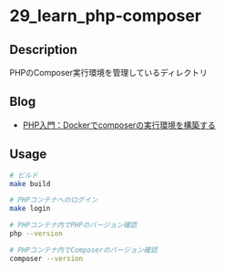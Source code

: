 # 29_learn_php-composer

## Description

PHPのComposer実行環境を管理しているディレクトリ

## Blog

- [PHP入門：Dockerでcomposerの実行環境を構築する](https://yossi-note.com/build-a-composer-runtime-environment-with-docker/)

## Usage

```sh
# ビルド
make build

# PHPコンテナへのログイン
make login

# PHPコンテナ内でPHPのバージョン確認
php --version

# PHPコンテナ内でComposerのバージョン確認
composer --version
```
